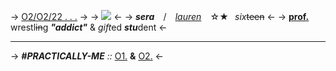 -> [O2/O2/22 . . .](http://rentry.co/-candies) ->
-> ![](https://cdn.discordapp.com/attachments/852782813186490408/1141657075047481354/IMG_1899.png) <-
-> ***sera*** ⠀/ ⠀[*lauren*](https://rentry.co/-candies) ⠀☆★⠀*six*~~teen~~ <-
-> [**prof.**](https://rentry.co/wrestlers) wrestl~~in~~g ***"addict"*** & *gift*ed ***stu***dent <-
***
-> ***#PRACTICALLY-ME*** _::_ [O1.](https://unordinary.fandom.com/wiki/Seraphina) **&** [O2.](https://www.sekaipedia.org/wiki/Asahina_Mafuyu) <-